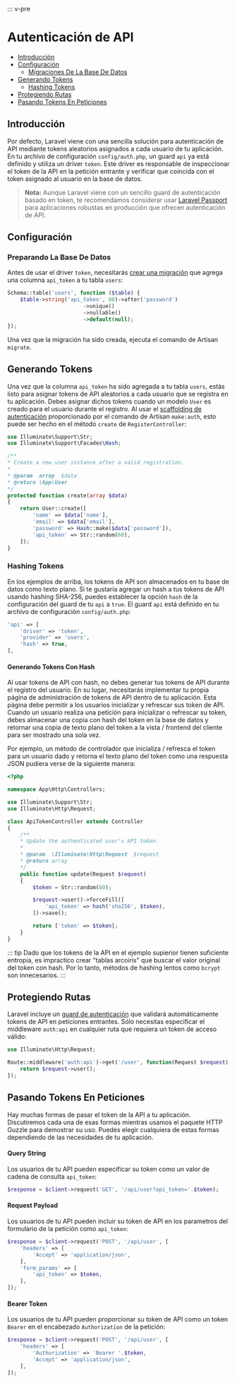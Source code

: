::: v-pre

# Autenticación de API

- [Introducción](#introduction)
- [Configuración](#configuration)
    - [Migraciones De La Base De Datos](#database-preparation)
- [Generando Tokens](#generating-tokens)
    - [Hashing Tokens](#hashing-tokens)
- [Protegiendo Rutas](#protecting-routes)
- [Pasando Tokens En Peticiones](#passing-tokens-in-requests)

<a name="introduction"></a>
## Introducción

Por defecto, Laravel viene con una sencilla solución para autenticación de API mediante tokens aleatorios asignados a cada usuario de tu aplicación. En tu archivo de configuración `config/auth.php`, un guard `api` ya está definido y utiliza un driver `token`. Este driver es responsable de inspeccionar el token de la API en la petición entrante y verificar que coincida con el token asignado al usuario en la base de datos.

> **Nota:** Aunque Laravel viene con un sencillo guard de autenticación basado en token, te recomendamos considerar usar [Laravel Passport](/docs/{{version}}/passport) para aplicaciones robustas en producción que ofrecen autenticación de API.

<a name="configuration"></a>
## Configuración

<a name="database-preparation"></a>
### Preparando La Base De Datos

Antes de usar el driver `token`, necesitarás [crear una migración](/docs/{{version}}/migrations) que agrega una columna `api_token` a tu tabla `users`:

```php
Schema::table('users', function ($table) {
    $table->string('api_token', 80)->after('password')
                        ->unique()
                        ->nullable()
                        ->default(null);
});
```

Una vez que la migración ha sido creada, ejecuta el comando de Artisan `migrate`.

<a name="generating-tokens"></a>
## Generando Tokens

Una vez que la columna `api_token` ha sido agregada a tu tabla `users`, estás listo para asignar tokens de API aleatorios a cada usuario que se registra en tu aplicación. Debes asignar dichos tokens cuando un modelo `User` es creado para el usuario durante el registro. Al usar el [scaffolding de autenticación](/docs/{{version}}/authentication#authentication-quickstart) proporcionado por el comando de Artisan `make:auth`, esto puede ser hecho en el método `create` de `RegisterController`:

```php
use Illuminate\Support\Str;
use Illuminate\Support\Facades\Hash;

/**
* Create a new user instance after a valid registration.
*
* @param  array  $data
* @return \App\User
*/
protected function create(array $data)
{
    return User::create([
        'name' => $data['name'],
        'email' => $data['email'],
        'password' => Hash::make($data['password']),
        'api_token' => Str::random(60),
    ]);
}
```

<a name="hashing-tokens"></a>
### Hashing Tokens

En los ejemplos de arriba, los tokens de API son almacenados en tu base de datos como texto plano. Si te gustaría agregar un hash a tus tokens de API usando hashing SHA-256, puedes establecer la opción `hash` de la configuración del guard de tu `api` a `true`. El guard `api` está definido en tu archivo de configuración `config/auth.php`:

```php
'api' => [
    'driver' => 'token',
    'provider' => 'users',
    'hash' => true,
],
```

#### Generando Tokens Con Hash

Al usar tokens de API con hash, no debes generar tus tokens de API durante el registro del usuario. En su lugar, necesitarás implementar tu propia página de administración de tokens de API dentro de tu aplicación. Esta página debe permitir a los usuarios inicializar y refrescar sus token de API. Cuando un usuario realiza una petición para inicializar o refrescar su token, debes almacenar una copia con hash del token en la base de datos y retornar una copia de texto plano del token a la vista / frontend del cliente para ser mostrado una sola vez.

Por ejemplo, un método de controlador que inicializa / refresca el token para un usuario dado y retorna el texto plano del token como una respuesta JSON pudiera verse de la siguiente manera:

```php
<?php

namespace App\Http\Controllers;

use Illuminate\Support\Str;
use Illuminate\Http\Request;

class ApiTokenController extends Controller
{
    /**
    * Update the authenticated user's API token.
    *
    * @param  \Illuminate\Http\Request  $request
    * @return array
    */
    public function update(Request $request)
    {
        $token = Str::random(60);

        $request->user()->forceFill([
            'api_token' => hash('sha256', $token),
        ])->save();

        return ['token' => $token];
    }
}
```

::: tip
Dado que los tokens de la API en el ejemplo supierior tienen suficiente entropía, es impractico crear "tablas arcoiris" que buscar el valor original del token con hash. Por lo tanto, métodos de hashing lentos como `bcrypt` son innecesarios. 
:::

<a name="protecting-routes"></a>
## Protegiendo Rutas

Laravel incluye un [guard de autenticación](/docs/{{version}}/authentication#adding-custom-guards) que validará automáticamente tokens de API en peticiones entrantes. Sólo necesitas especificar el middleware `auth:api` en cualquier ruta que requiera un token de acceso válido:

```php
use Illuminate\Http\Request;

Route::middleware('auth:api')->get('/user', function(Request $request) {
    return $request->user();
});
```

<a name="passing-tokens-in-requests"></a>
## Pasando Tokens En Peticiones

Hay muchas formas de pasar el token de la API a tu aplicación. Discutiremos cada una de esas formas mientras usamos el paquete HTTP Guzzle para demostrar su uso. Puedes elegir cualquiera de estas formas dependiendo de las necesidades de tu aplicación.

#### Query String

Los usuarios de tu API pueden especificar su token como un valor de cadena de consulta `api_token`:

```php
$response = $client->request('GET', '/api/user?api_token='.$token);
```

#### Request Payload

Los usuarios de tu API pueden incluir su token de API en los parametros del formulario de la petición como `api_token`: 

```php
$response = $client->request('POST', '/api/user', [
    'headers' => [
        'Accept' => 'application/json',
    ],
    'form_params' => [
        'api_token' => $token,
    ],
]);
```

#### Bearer Token

Los usuarios de tu API pueden proporcionar su token de API como un token `Bearer` en el encabezado `Authorization` de la petición:

```php
$response = $client->request('POST', '/api/user', [
    'headers' => [
        'Authorization' => 'Bearer '.$token,
        'Accept' => 'application/json',
    ],
]);
```